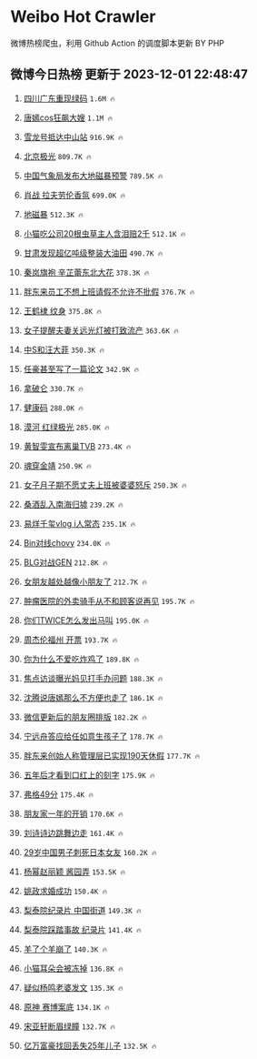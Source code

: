 # Weibo Hot Crawler 



微博热榜爬虫，利用 Github Action 的调度脚本更新 BY PHP 


## 微博今日热榜 更新于 2023-12-01 22:48:47 
1. [四川广东重现绿码](https://s.weibo.com/weibo?q=%23%E5%9B%9B%E5%B7%9D%E5%B9%BF%E4%B8%9C%E9%87%8D%E7%8E%B0%E7%BB%BF%E7%A0%81%23&t=31&band_rank=1&Refer=top) `1.6M 🔥` 

1. [唐嫣cos狂飙大嫂](https://s.weibo.com/weibo?q=%23%E5%94%90%E5%AB%A3cos%E7%8B%82%E9%A3%99%E5%A4%A7%E5%AB%82%23&t=31&band_rank=2&Refer=top) `1.1M 🔥` 

1. [雪龙号抵达中山站](https://s.weibo.com/weibo?q=%23%E9%9B%AA%E9%BE%99%E5%8F%B7%E6%8A%B5%E8%BE%BE%E4%B8%AD%E5%B1%B1%E7%AB%99%23&t=31&band_rank=3&Refer=top) `916.9K 🔥` 

1. [北京极光](https://s.weibo.com/weibo?q=%E5%8C%97%E4%BA%AC%E6%9E%81%E5%85%89&t=31&band_rank=4&Refer=top) `809.7K 🔥` 

1. [中国气象局发布大地磁暴预警](https://s.weibo.com/weibo?q=%23%E4%B8%AD%E5%9B%BD%E6%B0%94%E8%B1%A1%E5%B1%80%E5%8F%91%E5%B8%83%E5%A4%A7%E5%9C%B0%E7%A3%81%E6%9A%B4%E9%A2%84%E8%AD%A6%23&t=31&band_rank=5&Refer=top) `789.5K 🔥` 

1. [肖战 拉夫劳伦香氛](https://s.weibo.com/weibo?q=%E8%82%96%E6%88%98%20%E6%8B%89%E5%A4%AB%E5%8A%B3%E4%BC%A6%E9%A6%99%E6%B0%9B&t=31&band_rank=6&Refer=top) `699.0K 🔥` 

1. [地磁暴](https://s.weibo.com/weibo?q=%E5%9C%B0%E7%A3%81%E6%9A%B4&t=31&band_rank=7&Refer=top) `512.3K 🔥` 

1. [小猫吃公司20根虫草主人含泪赔2千](https://s.weibo.com/weibo?q=%23%E5%B0%8F%E7%8C%AB%E5%90%83%E5%85%AC%E5%8F%B820%E6%A0%B9%E8%99%AB%E8%8D%89%E4%B8%BB%E4%BA%BA%E5%90%AB%E6%B3%AA%E8%B5%942%E5%8D%83%23&t=31&band_rank=8&Refer=top) `512.1K 🔥` 

1. [甘肃发现超亿吨级整装大油田](https://s.weibo.com/weibo?q=%23%E7%94%98%E8%82%83%E5%8F%91%E7%8E%B0%E8%B6%85%E4%BA%BF%E5%90%A8%E7%BA%A7%E6%95%B4%E8%A3%85%E5%A4%A7%E6%B2%B9%E7%94%B0%23&t=31&band_rank=9&Refer=top) `490.7K 🔥` 

1. [秦岚旗袍 辛芷蕾东北大花](https://s.weibo.com/weibo?q=%E7%A7%A6%E5%B2%9A%E6%97%97%E8%A2%8D%20%E8%BE%9B%E8%8A%B7%E8%95%BE%E4%B8%9C%E5%8C%97%E5%A4%A7%E8%8A%B1&t=31&band_rank=10&Refer=top) `378.3K 🔥` 

1. [胖东来员工不想上班请假不允许不批假](https://s.weibo.com/weibo?q=%23%E8%83%96%E4%B8%9C%E6%9D%A5%E5%91%98%E5%B7%A5%E4%B8%8D%E6%83%B3%E4%B8%8A%E7%8F%AD%E8%AF%B7%E5%81%87%E4%B8%8D%E5%85%81%E8%AE%B8%E4%B8%8D%E6%89%B9%E5%81%87%23&t=31&band_rank=11&Refer=top) `376.7K 🔥` 

1. [王鹤棣 纹身](https://s.weibo.com/weibo?q=%E7%8E%8B%E9%B9%A4%E6%A3%A3%20%E7%BA%B9%E8%BA%AB&t=31&band_rank=12&Refer=top) `375.8K 🔥` 

1. [女子提醒夫妻关远光灯被打致流产](https://s.weibo.com/weibo?q=%23%E5%A5%B3%E5%AD%90%E6%8F%90%E9%86%92%E5%A4%AB%E5%A6%BB%E5%85%B3%E8%BF%9C%E5%85%89%E7%81%AF%E8%A2%AB%E6%89%93%E8%87%B4%E6%B5%81%E4%BA%A7%23&t=31&band_rank=13&Refer=top) `363.6K 🔥` 

1. [中S和汪大菲](https://s.weibo.com/weibo?q=%E4%B8%ADS%E5%92%8C%E6%B1%AA%E5%A4%A7%E8%8F%B2&t=31&band_rank=14&Refer=top) `350.3K 🔥` 

1. [任豪甚至写了一篇论文](https://s.weibo.com/weibo?q=%E4%BB%BB%E8%B1%AA%E7%94%9A%E8%87%B3%E5%86%99%E4%BA%86%E4%B8%80%E7%AF%87%E8%AE%BA%E6%96%87&t=31&band_rank=15&Refer=top) `342.9K 🔥` 

1. [拿破仑](https://s.weibo.com/weibo?q=%E6%8B%BF%E7%A0%B4%E4%BB%91&t=31&band_rank=16&Refer=top) `330.7K 🔥` 

1. [健康码](https://s.weibo.com/weibo?q=%E5%81%A5%E5%BA%B7%E7%A0%81&t=31&band_rank=17&Refer=top) `288.0K 🔥` 

1. [漠河 红绿极光](https://s.weibo.com/weibo?q=%E6%BC%A0%E6%B2%B3%20%E7%BA%A2%E7%BB%BF%E6%9E%81%E5%85%89&t=31&band_rank=18&Refer=top) `285.0K 🔥` 

1. [黄智雯宣布离巢TVB](https://s.weibo.com/weibo?q=%23%E9%BB%84%E6%99%BA%E9%9B%AF%E5%AE%A3%E5%B8%83%E7%A6%BB%E5%B7%A2TVB%23&t=31&band_rank=19&Refer=top) `273.4K 🔥` 

1. [魂穿金靖](https://s.weibo.com/weibo?q=%E9%AD%82%E7%A9%BF%E9%87%91%E9%9D%96&t=31&band_rank=20&Refer=top) `250.9K 🔥` 

1. [女子月子期不愿丈夫上班被婆婆怒斥](https://s.weibo.com/weibo?q=%23%E5%A5%B3%E5%AD%90%E6%9C%88%E5%AD%90%E6%9C%9F%E4%B8%8D%E6%84%BF%E4%B8%88%E5%A4%AB%E4%B8%8A%E7%8F%AD%E8%A2%AB%E5%A9%86%E5%A9%86%E6%80%92%E6%96%A5%23&t=31&band_rank=21&Refer=top) `250.3K 🔥` 

1. [桑酒乱入南海归墟](https://s.weibo.com/weibo?q=%23%E6%A1%91%E9%85%92%E4%B9%B1%E5%85%A5%E5%8D%97%E6%B5%B7%E5%BD%92%E5%A2%9F%23&t=31&band_rank=22&Refer=top) `239.2K 🔥` 

1. [易烊千玺vlog i人常态](https://s.weibo.com/weibo?q=%E6%98%93%E7%83%8A%E5%8D%83%E7%8E%BAvlog%20i%E4%BA%BA%E5%B8%B8%E6%80%81&t=31&band_rank=23&Refer=top) `235.1K 🔥` 

1. [Bin对线chovy](https://s.weibo.com/weibo?q=%23Bin%E5%AF%B9%E7%BA%BFchovy%23&t=31&band_rank=24&Refer=top) `234.0K 🔥` 

1. [BLG对战GEN](https://s.weibo.com/weibo?q=%23BLG%E5%AF%B9%E6%88%98GEN%23&t=31&band_rank=25&Refer=top) `212.8K 🔥` 

1. [女朋友越处越像小朋友了](https://s.weibo.com/weibo?q=%23%E5%A5%B3%E6%9C%8B%E5%8F%8B%E8%B6%8A%E5%A4%84%E8%B6%8A%E5%83%8F%E5%B0%8F%E6%9C%8B%E5%8F%8B%E4%BA%86%23&t=31&band_rank=26&Refer=top) `212.7K 🔥` 

1. [肿瘤医院的外卖骑手从不和顾客说再见](https://s.weibo.com/weibo?q=%23%E8%82%BF%E7%98%A4%E5%8C%BB%E9%99%A2%E7%9A%84%E5%A4%96%E5%8D%96%E9%AA%91%E6%89%8B%E4%BB%8E%E4%B8%8D%E5%92%8C%E9%A1%BE%E5%AE%A2%E8%AF%B4%E5%86%8D%E8%A7%81%23&t=31&band_rank=27&Refer=top) `195.7K 🔥` 

1. [你们TWICE怎么发出马叫](https://s.weibo.com/weibo?q=%E4%BD%A0%E4%BB%ACTWICE%E6%80%8E%E4%B9%88%E5%8F%91%E5%87%BA%E9%A9%AC%E5%8F%AB&t=31&band_rank=28&Refer=top) `195.0K 🔥` 

1. [周杰伦福州 开票](https://s.weibo.com/weibo?q=%E5%91%A8%E6%9D%B0%E4%BC%A6%E7%A6%8F%E5%B7%9E%20%E5%BC%80%E7%A5%A8&t=31&band_rank=29&Refer=top) `193.7K 🔥` 

1. [你为什么不爱吃炸鸡了](https://s.weibo.com/weibo?q=%23%E4%BD%A0%E4%B8%BA%E4%BB%80%E4%B9%88%E4%B8%8D%E7%88%B1%E5%90%83%E7%82%B8%E9%B8%A1%E4%BA%86%23&t=31&band_rank=30&Refer=top) `189.8K 🔥` 

1. [焦点访谈曝光妈见打手办问题](https://s.weibo.com/weibo?q=%23%E7%84%A6%E7%82%B9%E8%AE%BF%E8%B0%88%E6%9B%9D%E5%85%89%E5%A6%88%E8%A7%81%E6%89%93%E6%89%8B%E5%8A%9E%E9%97%AE%E9%A2%98%23&t=31&band_rank=31&Refer=top) `188.3K 🔥` 

1. [沈腾说唐嫣那么不方便也走了](https://s.weibo.com/weibo?q=%23%E6%B2%88%E8%85%BE%E8%AF%B4%E5%94%90%E5%AB%A3%E9%82%A3%E4%B9%88%E4%B8%8D%E6%96%B9%E4%BE%BF%E4%B9%9F%E8%B5%B0%E4%BA%86%23&t=31&band_rank=32&Refer=top) `186.1K 🔥` 

1. [微信更新后的朋友圈排版](https://s.weibo.com/weibo?q=%23%E5%BE%AE%E4%BF%A1%E6%9B%B4%E6%96%B0%E5%90%8E%E7%9A%84%E6%9C%8B%E5%8F%8B%E5%9C%88%E6%8E%92%E7%89%88%23&t=31&band_rank=33&Refer=top) `182.2K 🔥` 

1. [宁远舟答应给任如意生孩子了](https://s.weibo.com/weibo?q=%23%E5%AE%81%E8%BF%9C%E8%88%9F%E7%AD%94%E5%BA%94%E7%BB%99%E4%BB%BB%E5%A6%82%E6%84%8F%E7%94%9F%E5%AD%A9%E5%AD%90%E4%BA%86%23&t=31&band_rank=34&Refer=top) `178.7K 🔥` 

1. [胖东来创始人称管理层已实现190天休假](https://s.weibo.com/weibo?q=%23%E8%83%96%E4%B8%9C%E6%9D%A5%E5%88%9B%E5%A7%8B%E4%BA%BA%E7%A7%B0%E7%AE%A1%E7%90%86%E5%B1%82%E5%B7%B2%E5%AE%9E%E7%8E%B0190%E5%A4%A9%E4%BC%91%E5%81%87%23&t=31&band_rank=35&Refer=top) `177.7K 🔥` 

1. [五年后才看到口红上的刻字](https://s.weibo.com/weibo?q=%23%E4%BA%94%E5%B9%B4%E5%90%8E%E6%89%8D%E7%9C%8B%E5%88%B0%E5%8F%A3%E7%BA%A2%E4%B8%8A%E7%9A%84%E5%88%BB%E5%AD%97%23&t=31&band_rank=36&Refer=top) `175.9K 🔥` 

1. [弗格49分](https://s.weibo.com/weibo?q=%23%E5%BC%97%E6%A0%BC49%E5%88%86%23&t=31&band_rank=37&Refer=top) `175.4K 🔥` 

1. [朋友家一年的开销](https://s.weibo.com/weibo?q=%E6%9C%8B%E5%8F%8B%E5%AE%B6%E4%B8%80%E5%B9%B4%E7%9A%84%E5%BC%80%E9%94%80&t=31&band_rank=38&Refer=top) `170.6K 🔥` 

1. [刘诗诗边跳舞边走](https://s.weibo.com/weibo?q=%23%E5%88%98%E8%AF%97%E8%AF%97%E8%BE%B9%E8%B7%B3%E8%88%9E%E8%BE%B9%E8%B5%B0%23&t=31&band_rank=39&Refer=top) `161.4K 🔥` 

1. [29岁中国男子刺死日本女友](https://s.weibo.com/weibo?q=%2329%E5%B2%81%E4%B8%AD%E5%9B%BD%E7%94%B7%E5%AD%90%E5%88%BA%E6%AD%BB%E6%97%A5%E6%9C%AC%E5%A5%B3%E5%8F%8B%23&t=31&band_rank=40&Refer=top) `160.2K 🔥` 

1. [杨幂赵丽颖 酱园弄](https://s.weibo.com/weibo?q=%E6%9D%A8%E5%B9%82%E8%B5%B5%E4%B8%BD%E9%A2%96%20%E9%85%B1%E5%9B%AD%E5%BC%84&t=31&band_rank=41&Refer=top) `153.5K 🔥` 

1. [姚政求婚成功](https://s.weibo.com/weibo?q=%23%E5%A7%9A%E6%94%BF%E6%B1%82%E5%A9%9A%E6%88%90%E5%8A%9F%23&t=31&band_rank=42&Refer=top) `150.4K 🔥` 

1. [梨泰院纪录片 中国街道](https://s.weibo.com/weibo?q=%E6%A2%A8%E6%B3%B0%E9%99%A2%E7%BA%AA%E5%BD%95%E7%89%87%20%E4%B8%AD%E5%9B%BD%E8%A1%97%E9%81%93&t=31&band_rank=43&Refer=top) `149.3K 🔥` 

1. [梨泰院踩踏事故 纪录片](https://s.weibo.com/weibo?q=%E6%A2%A8%E6%B3%B0%E9%99%A2%E8%B8%A9%E8%B8%8F%E4%BA%8B%E6%95%85%20%E7%BA%AA%E5%BD%95%E7%89%87&t=31&band_rank=44&Refer=top) `141.4K 🔥` 

1. [羊了个羊崩了](https://s.weibo.com/weibo?q=%E7%BE%8A%E4%BA%86%E4%B8%AA%E7%BE%8A%E5%B4%A9%E4%BA%86&t=31&band_rank=45&Refer=top) `140.3K 🔥` 

1. [小猫耳朵会被冻掉](https://s.weibo.com/weibo?q=%E5%B0%8F%E7%8C%AB%E8%80%B3%E6%9C%B5%E4%BC%9A%E8%A2%AB%E5%86%BB%E6%8E%89&t=31&band_rank=46&Refer=top) `136.8K 🔥` 

1. [疑似杨鸣老婆发文](https://s.weibo.com/weibo?q=%E7%96%91%E4%BC%BC%E6%9D%A8%E9%B8%A3%E8%80%81%E5%A9%86%E5%8F%91%E6%96%87&t=31&band_rank=47&Refer=top) `135.3K 🔥` 

1. [原神 赛博案底](https://s.weibo.com/weibo?q=%E5%8E%9F%E7%A5%9E%20%E8%B5%9B%E5%8D%9A%E6%A1%88%E5%BA%95&t=31&band_rank=48&Refer=top) `134.1K 🔥` 

1. [宋亚轩断眉绿瞳](https://s.weibo.com/weibo?q=%23%E5%AE%8B%E4%BA%9A%E8%BD%A9%E6%96%AD%E7%9C%89%E7%BB%BF%E7%9E%B3%23&t=31&band_rank=49&Refer=top) `132.7K 🔥` 

1. [亿万富豪找回丢失25年儿子](https://s.weibo.com/weibo?q=%23%E4%BA%BF%E4%B8%87%E5%AF%8C%E8%B1%AA%E6%89%BE%E5%9B%9E%E4%B8%A2%E5%A4%B125%E5%B9%B4%E5%84%BF%E5%AD%90%23&t=31&band_rank=50&Refer=top) `132.5K 🔥` 

